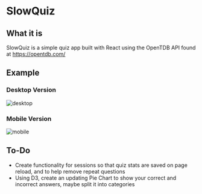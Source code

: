 # SlowQuiz

## What it is

SlowQuiz is a simple quiz app built with React using the OpenTDB API found at https://opentdb.com/

## Example

### Desktop Version

![desktop](https://media.giphy.com/media/2Yd20bLHxlCIKzHd8L/giphy.gif)

### Mobile Version

![mobile](https://media.giphy.com/media/3kIXThHUrEKFddPkJK/giphy.gif)

## To-Do
* Create functionality for sessions so that quiz stats are saved on page reload, and to help remove repeat questions
* Using D3, create an updating Pie Chart to show your correct and incorrect answers, maybe split it into categories 
